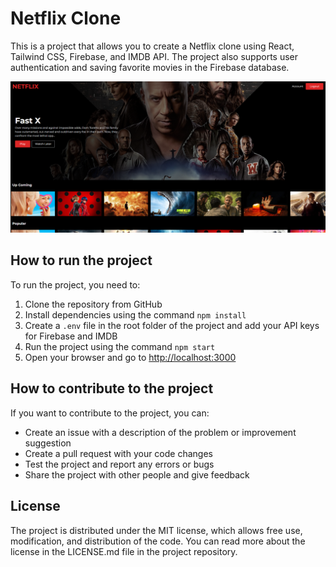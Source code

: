 # Netflix Clone

This is a project that allows you to create a Netflix clone using React, Tailwind CSS, Firebase, and IMDB API. The project also supports user authentication and saving favorite movies in the Firebase database.

![netflix-clone-photo](https://github.com/no-0-name/netflix-react-clone/blob/main/netflix-clone-photo.png)

## How to run the project

To run the project, you need to:

1. Clone the repository from GitHub
2. Install dependencies using the command `npm install`
3. Create a `.env` file in the root folder of the project and add your API keys for Firebase and IMDB
4. Run the project using the command `npm start`
5. Open your browser and go to [http://localhost:3000](http://localhost:3000)

## How to contribute to the project

If you want to contribute to the project, you can:

- Create an issue with a description of the problem or improvement suggestion
- Create a pull request with your code changes
- Test the project and report any errors or bugs
- Share the project with other people and give feedback

## License

The project is distributed under the MIT license, which allows free use, modification, and distribution of the code. You can read more about the license in the LICENSE.md file in the project repository.
